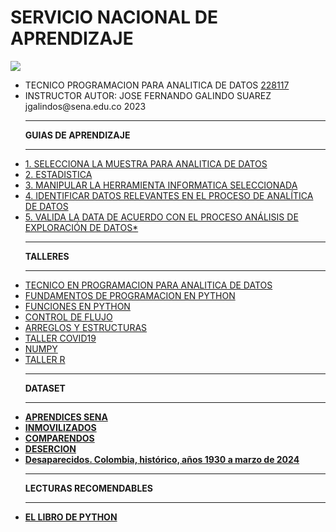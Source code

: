 # SERVICIO NACIONAL DE APRENDIZAJE
<link href="http://siomi.datasena.com/analitica/Estilo.css" rel="stylesheet" type="text/css" />

<img src="https://blogger.googleusercontent.com/img/a/AVvXsEimdqxynaYJeDRuTUp3lzEWFnnQSC2KTVSxvnV70I2eZ5tOCfjwdNnExSTSm2tCf1xBFHVHwsN80OCpDCO0J80UTNWxPC86s7s5aB8rnizg7guNowqTxhr5Fd9WH48n7pn8uLZNFTgXuSGUH6BNncmfQEpOz9pAe_T0zD8n2-aGZk8-C_l6GWk-aq60fQ=s960">
<ul>
<li>TECNICO PROGRAMACION PARA ANALITICA DE DATOS <a href="https://drive.google.com/file/d/1LcHP7Mctn9Dg-kLbnIaRt6C53CYPYYYl/view" targe="xxx">228117</a></li>
<li>INSTRUCTOR AUTOR: JOSE FERNANDO GALINDO SUAREZ jgalindos@sena.edu.co 2023</li>
<hr>
<b>GUIAS DE APRENDIZAJE</B><hr>
<li><a href="https://drive.google.com/file/d/11rW7SvwFMTOOEitF0ZGdnkeWDDh6WH1A/view?usp=share_link" targe="xxx">1. SELECCIONA LA MUESTRA PARA ANALITICA DE DATOS</a></li>
<li><a href="https://drive.google.com/file/d/1_tQyWw96DumafWJ4EvPl7CaOvERY86eO/view?usp=share_link" targe="xxx">2. ESTADISTICA</a></li>
<li><a href="https://drive.google.com/file/d/1q7p6H6p0b2qGBzMiB01tSVIsbx7rAzJ_/view?usp=drive_link" targe="xxx">3. MANIPULAR LA HERRAMIENTA INFORMATICA SELECCIONADA</a></li>
<li><a class="a1" href="https://drive.google.com/file/d/1LaQabxzTFofB6fBY3hNsYCMUr6PodXdy/view?usp=sharing" targe="xxx">4. IDENTIFICAR DATOS RELEVANTES EN EL PROCESO DE ANALÍTICA DE DATOS</a></li>
<li><a href="https://drive.google.com/file/d/18ZZ6S_Bzv6fZ4Azpc1ADcv7cTnGYcLJN/view?usp=sharing" id="a1" targe="_blank">5. VALIDA LA DATA DE ACUERDO CON EL PROCESO ANÁLISIS DE EXPLORACIÓN DE DATOS*</a></li>
<hr><b>TALLERES</B><hr>
<li><a href="https://www.youtube.com/embed/YPofXmlFabg" targe="xxx">TECNICO EN PROGRAMACION PARA ANALITICA DE DATOS</a></li>
<li><a href="https://drive.google.com/file/d/1wL6xNDM0HrNTlK3YJvYctV-5x9ZZeqe3/view?usp=sharing" targe="xxx">FUNDAMENTOS DE PROGRAMACION EN PYTHON</a></li>
<li><a href="https://drive.google.com/file/d/18t2xflqIQiK3g0pLE0EhBD_uRvPi9_Xr/view?usp=sharing" targe="xxx">FUNCIONES EN PYTHON</a></li>
<li><a href="https://drive.google.com/file/d/1ADTlnLjwlNILdJb_kMi_leDIbOTWpcTJ/view?usp=sharing" targe="xxx">CONTROL DE FLUJO</a></li>
<li><a href="https://drive.google.com/file/d/1RuNb3ZfqE8HQ6R8_vXWLO5GuMVxuZ5xC/view" targe="xxx">ARREGLOS Y ESTRUCTURAS</a></li>
<li><a href="https://drive.google.com/file/d/1eXRbJWvOsFc6Hr-Wmz4RwBHyDy-BdLP_/view?usp=drive_link" targe="xxx">TALLER COVID19</a></li>
<li><a href="https://drive.google.com/file/d/14XIGBLMQ2f1WuDAAg-6ZugUelMykw1W2/view" targe="xxx">NUMPY</a></li>
<li><a href="https://drive.google.com/file/d/1FQKxYA2ieLgeeBmOtj74EF8-JOx2Kixu/view?usp=drive_link" targe="xxx">TALLER R</a></li>


<hr><b>DATASET<b><hr>
<li><a href="https://www.google.com/url?q=https://www.datos.gov.co/Trabajo/PROGRAMACI-N-ESPEC-FICA-DE-CURSOS-LARGOS-ESPECIALE/vv8g-8u9u/data_preview&sa=D&source=calendar&usd=2&usg=AOvVaw3E0uOLwBwU1Nf8vjNaOriQ" targe="xxx">APRENDICES SENA</a></li>
<li><a href="https://www.datos.gov.co/Funci-n-p-blica/Informaci-n-estad-stica-de-inmovilizaci-n-veh-culo/9ca5-mr3p/data_preview" targe="xxx">INMOVILIZADOS</a></li>
<li><a href="https://www.datos.gov.co/Transporte/Comparendos-Por-Infracciones-De-Transito/mafe-xrm6/data_preview" targe="xxx">COMPARENDOS</a></li>
<li><a href="https://www.datos.gov.co/Trabajo/DESERCION-DE-LA-FORMACI-N-PROFESIONAL-INTEGRAL/u4ze-bi7k/data_preview" targe="xxx">DESERCION</a></li>
<li><a href="https://www.datos.gov.co/Justicia-y-Derecho/Desaparecidos-Colombia-hist-rico-a-os-1930-a-marzo/8hqm-7fdt/data_preview" targe="xxx">Desaparecidos. Colombia, histórico, años 1930 a marzo de 2024</a></li>

<hr><b>LECTURAS RECOMENDABLES</B><hr>
<li><a href="https://ellibrodepython.com/" targe="xxx">EL LIBRO DE PYTHON</a></li>
</ul>